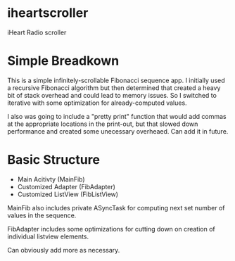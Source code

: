 iheartscroller
==============

iHeart Radio scroller

# Simple Breadkown
This is a simple infinitely-scrollable Fibonacci sequence app.  I initially used a recursive Fibonacci algorithm but then determined that created a heavy bit of stack overhead and could lead to memory issues.  So I switched to iterative with some optimization for already-computed values.

I also was going to include a "pretty print" function that would add commas at the appropriate locations in the print-out, but that slowed down performance and created some unecessary overheaed.  Can add it in future.

# Basic Structure
* Main Acitivty (MainFib)
* Customized Adapter (FibAdapter)
* Customized ListView (FibListView)

MainFib also includes private ASyncTask for computing next set number of values in the sequence.

FibAdapter includes some optimizations for cutting down on creation of individual listview elements.

Can obviously add more as necessary.

